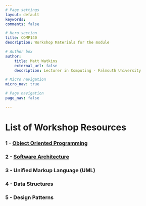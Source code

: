 ```yaml
---
# Page settings
layout: default
keywords:
comments: false

# Hero section
title: COMP140
description: Workshop Materials for the module

# Author box
author:
    title: Matt Watkins
    external_url: false
    description: Lecturer in Computing - Falmouth University

# Micro navigation
micro_nav: true

# Page navigation
page_nav: false

---
```


# List of Workshop Resources

### 1 - [Object Oriented Programming](../oop-ws "OOP")
### 2 - [Software Architecture](../software-ws "Software Architecture")
### 3 - Unified Markup Language (UML)
### 4 - Data Structures
### 5 - Design Patterns
    